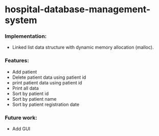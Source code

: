 # hospital-database-management-system
### Implementation:
- Linked list data structure with dynamic memory allocation (malloc).
### Features:
- Add patient
- Delete patient data using patient id
- print patient data using patient id
- Print all data
- Sort by patient id
- Sort by patient name
- Sort by patient registration date 
### Future work:
- Add GUI
